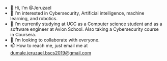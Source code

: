 - 👋 Hi, I’m @Jeruzael
- 👀 I’m interested in Cybersecurity, Artificial intelligence, machine learning, and robotics.
- 🌱 I’m currently studying at UCC as a Computer science student and as a software engineer at Avion School. Also taking a Cybersecurity course in Coursera.
- 💞️ I’m looking to collaborate with everyone.
- 📫 How to reach me, just email me at dumale.jeruzael.bscs2019@gmail.com

<!---
Jeruzael/Jeruzael is a ✨ special ✨ repository because its `README.md` (this file) appears on your GitHub profile.
You can click the Preview link to take a look at your changes.
--->
